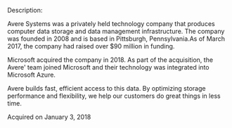 Description:

Avere Systems was a privately held technology company that produces computer data storage and data management infrastructure. The company was founded in 2008 and is based in Pittsburgh, Pennsylvania.As of March 2017, the company had raised over $90 million in funding.

Microsoft acquired the company in 2018. As part of the acquisition, the Avere' team joined Microsoft and their technology was integrated into Microsoft Azure.

Avere builds fast, efficient access to this data. By optimizing storage performance and flexibility, we help our customers do great things in less time.

Acquired on January 3, 2018